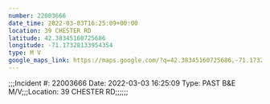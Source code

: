 ```yaml
---
number: 22003666
date_time: 2022-03-03T16:25:09+00:00
location: 39 CHESTER RD
latitude: 42.38345160725686
longitude: -71.17328133954354
type: M V
google_maps_link: https://maps.google.com/?q=42.38345160725686,-71.17328133954354
---
```


;;;Incident #: 22003666  Date: 2022-03-03 16:25:09   Type: PAST B&E M/V;;;Location: 39 CHESTER RD;;;;;;
